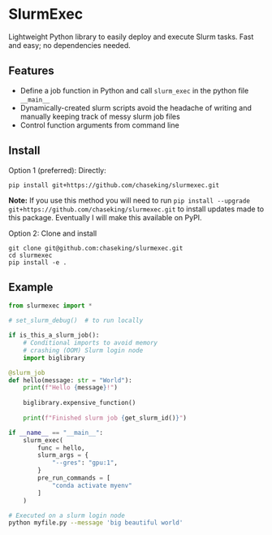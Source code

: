 # SlurmExec
Lightweight Python library to easily deploy and execute Slurm tasks. Fast and easy; no dependencies needed.

## Features
- Define a job function in Python and call `slurm_exec` in the python file `__main__`
- Dynamically-created slurm scripts avoid the headache of writing and manually keeping track of messy slurm job files
- Control function arguments from command line

## Install
Option 1 (preferred): Directly:
```
pip install git+https://github.com/chaseking/slurmexec.git
```
**Note:** If you use this method you will need to run `pip install --upgrade git+https://github.com/chaseking/slurmexec.git` to install updates made to this package. Eventually I will make this available on PyPI.

Option 2: Clone and install
```
git clone git@github.com:chaseking/slurmexec.git
cd slurmexec
pip install -e .
```

## Example
```python
from slurmexec import *

# set_slurm_debug()  # to run locally

if is_this_a_slurm_job():
    # Conditional imports to avoid memory
    # crashing (OOM) Slurm login node
    import biglibrary

@slurm_job
def hello(message: str = "World"):
    print(f"Hello {message}!")
    
    biglibrary.expensive_function()
    
    print(f"Finished slurm job {get_slurm_id()}")

if __name__ == "__main__":
    slurm_exec(
        func = hello,
        slurm_args = {
            "--gres": "gpu:1",
        }
        pre_run_commands = [
            "conda activate myenv"
        ]
    )
```

```bash
# Executed on a slurm login node
python myfile.py --message 'big beautiful world'
```